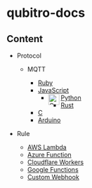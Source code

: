 # qubitro-docs

Content
-------

* Protocol
    * MQTT
      
        
        * [Ruby](./docs/protocol/mqtt/ruby)
        * [JavaScript](./docs/protocol/mqtt/js)
          * <img align="left" width="25" height="25" src="https://firebasestorage.googleapis.com/v0/b/gitbook-28427.appspot.com/o/assets%2F-LV5T-gdu9XiTweJuyTI%2F-MHGPv4GBUJMpSsWth2y%2F-MHGrR3OqtoAiOW1cKV3%2Frust-social.jpg?alt=media&token=2327dc2e-5010-46da-af15-497119eef617" alt="Qubitro MQTT Examples - Rust">[Python](./docs/protocol/mqtt/python)
        * [Rust](./docs/protocol/mqtt/rust)
        * [C](./docs/protocol/mqtt/c)
        * [Arduino](./docs/protocol/mqtt/arduino)

* Rule
    * [AWS Lambda](./docs/rule/aws-lamda)
    * [Azure Function](./docs/rule/azure-function)
    * [Cloudflare Workers](./docs/rule/cloudflare-workers)
    * [Google Functions](./docs/rule/google-functions)
    * [Custom Webhook](./docs/rule/webhook)